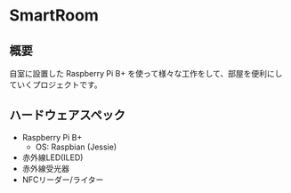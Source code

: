# SmartRoom

## 概要

自室に設置した Raspberry Pi B+ を使って様々な工作をして、部屋を便利にしていくプロジェクトです。

## ハードウェアスペック

* Raspberry Pi B+
    * OS: Raspbian (Jessie)
* 赤外線LED(ILED)
* 赤外線受光器
* NFCリーダー/ライター
